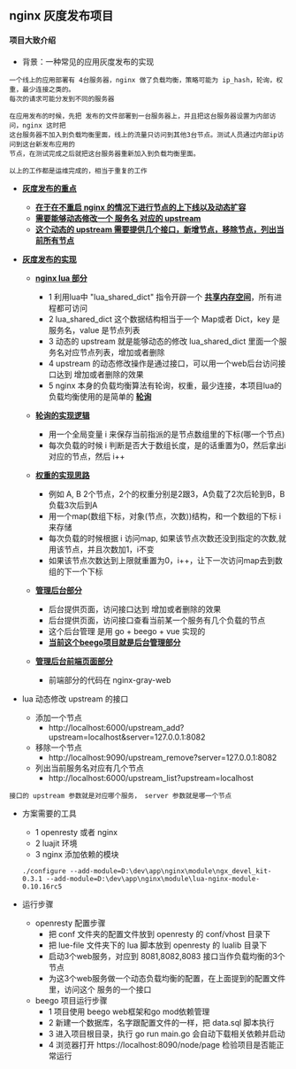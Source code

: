 ## nginx 灰度发布项目

#### 项目大致介绍

- 背景：一种常见的应用灰度发布的实现
```
一个线上的应用部署有 4台服务器，nginx 做了负载均衡，策略可能为 ip_hash，轮询，权重，最少连接之类的。
每次的请求可能分发到不同的服务器

在应用发布的时候，先把 发布的文件部署到一台服务器上，并且把这台服务器设置为内部访问，nginx 这时把
这台服务器不加入到负载均衡里面，线上的流量只访问到其他3台节点。测试人员通过内部ip访问到这台新发布应用的
节点，在测试完成之后就把这台服务器重新加入到负载均衡里面。

以上的工作都是运维完成的，相当于重复的工作

```

- **[灰度发布的重点](#)**
    - **[在于在不重启 nginx 的情况下进行节点的上下线以及动态扩容](#)**
    - **[需要能够动态修改一个 服务名 对应的 upstream](#)**
    - **[这个动态的 upstream 需要提供几个接口，新增节点，移除节点，列出当前所有节点](#)**

- **[灰度发布的实现](#)**
    - **[nginx lua 部分](#)**
        - 1 利用lua中 "lua_shared_dict" 指令开辟一个 **[共享内存空间](#)**，所有进程都可访问
        - 2 lua_shared_dict 这个数据结构相当于一个 Map或者 Dict，key 是服务名，value 是节点列表
        - 3 动态的 upstream 就是能够动态的修改 lua_shared_dict 里面一个服务名对应节点列表，增加或者删除
        - 4 upstream 的动态修改操作是通过接口，可以用一个web后台访问接口达到 增加或者删除的效果
        - 5 nginx 本身的负载均衡算法有轮询，权重，最少连接，本项目lua的负载均衡使用的是简单的 **[轮询](#)**
    - **[轮询的实现逻辑](#)**
        - 用一个全局变量 i 来保存当前指派的是节点数组里的下标(哪一个节点)
        - 每次负载的时候 i 判断是否大于数组长度，是的话重置为0，然后拿出i对应的节点，然后 i++
    - **[权重的实现思路](#)**
        - 例如 A, B 2个节点，2个的权重分别是2跟3，A负载了2次后轮到B，B负载3次后到A
        - 用一个map(数组下标，对象(节点，次数))结构，和一个数组的下标 i 来存储
        - 每次负载的时候根据 i 访问map, 如果该节点次数还没到指定的次数,就用该节点，并且次数加1，i不变
        - 如果该节点次数达到上限就重置为0，i++，让下一次访问map去到数组的下一个下标
    - **[管理后台部分](#)**
        - 后台提供页面，访问接口达到 增加或者删除的效果
        - 后台提供页面，访问接口查看当前某一个服务有几个负载的节点
        - 这个后台管理 是用 go + beego + vue 实现的
        - **[当前这个beego项目就是后台管理部分](#)**
        
    - **[管理后台前端页面部分](#)**
        - 前端部分的代码在 nginx-gray-web
- lua 动态修改 upstream 的接口
    - 添加一个节点
        - http://localhost:6000/upstream_add?upstream=localhost&server=127.0.0.1:8082
    - 移除一个节点
        - http://localhost:9090/upstream_remove?server=127.0.0.1:8082
    - 列出当前服务名对应有几个节点
        - http://localhost:6000/upstream_list?upstream=localhost
```
接口的 upstream 参数就是对应哪个服务， server 参数就是哪一个节点
```

- 方案需要的工具
    - 1 openresty 或者 nginx
    - 2 luajit 环境
    - 3 nginx 添加依赖的模块
    
    ```
    ./configure --add-module=D:\dev\app\nginx\module\ngx_devel_kit-0.3.1 --add-module=D:\dev\app\nginx\module\lua-nginx-module-0.10.16rc5
    ```
- 运行步骤
    - openresty 配置步骤
        - 把 conf 文件夹的配置文件放到 openresty 的 conf/vhost 目录下
        - 把 lue-file 文件夹下的 lua 脚本放到 openresty 的 lualib 目录下
        - 启动3个web服务，对应到 8081,8082,8083 接口当作负载均衡的3个节点
        - 为这3个web服务做一个动态负载均衡的配置，在上面提到的配置文件里，访问这个 服务的一个接口
    - beego 项目运行步骤
        - 1 项目使用 beego web框架和go mod依赖管理
        - 2 新建一个数据库，名字跟配置文件的一样，把 data.sql 脚本执行
        - 3 进入项目根目录，执行 go run main.go 会自动下载相关依赖并启动
        - 4 浏览器打开 https://localhost:8090/node/page 检验项目是否能正常运行
